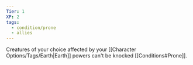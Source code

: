 ```yaml
---
Tier: 1
XP: 2
tags:
  - condition/prone
  - allies
---
```

Creatures of your choice affected by your [[Character Options/Tags/Earth|Earth]] powers can't be knocked [[Conditions#Prone]].